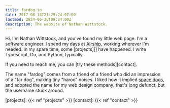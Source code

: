 ```yaml
---
title: fardog.io
date: 2017-08-14T21:29:24-07:00
lastmod: 2024-06-30T09:24:00Z
description: The website of Nathan Wittstock.
---
```


Hi. I'm Nathan Wittstock, and you've found my little web page. I'm a software
engineer. I spend my days at [Airship][ua], working wherever I'm needed. In my
spare time, some [projects][] have happened. I write Typescript, Go, and Python,
typically.

If you need to reach me, you can [try these methods][contact].

The name "fardog" comes from a friend of a friend who did an impression of a
"far dog", making tiny "haroo" noises. I liked how it implied [space dogs][],
and adopted the name for my web design company; that's long defunct, but the
username stuck around.

[ua]: https://www.airship.com
[space dogs]: https://en.wikipedia.org/wiki/Soviet_space_dogs
[projects]: {{< ref "projects" >}}
[contact]: {{< ref "contact" >}}
